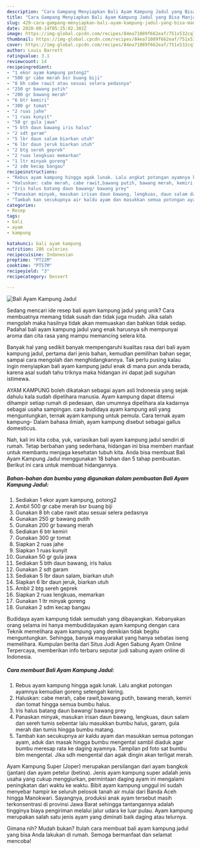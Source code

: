 ```yaml
---
description: "Cara Gampang Menyiapkan Bali Ayam Kampung Jadul yang Bisa Manjain Lidah"
title: "Cara Gampang Menyiapkan Bali Ayam Kampung Jadul yang Bisa Manjain Lidah"
slug: 429-cara-gampang-menyiapkan-bali-ayam-kampung-jadul-yang-bisa-manjain-lidah
date: 2020-08-14T05:25:02.302Z
image: https://img-global.cpcdn.com/recipes/84ea71089f662eaf/751x532cq70/bali-ayam-kampung-jadul-foto-resep-utama.jpg
thumbnail: https://img-global.cpcdn.com/recipes/84ea71089f662eaf/751x532cq70/bali-ayam-kampung-jadul-foto-resep-utama.jpg
cover: https://img-global.cpcdn.com/recipes/84ea71089f662eaf/751x532cq70/bali-ayam-kampung-jadul-foto-resep-utama.jpg
author: Louis Barrett
ratingvalue: 3.1
reviewcount: 14
recipeingredient:
- "1 ekor ayam kampung potong2"
- "500 gr cabe merah bsr buang biji"
- "8 bh cabe rawit atau sesuai selera pedasnya"
- "250 gr bawang putih"
- "200 gr bawang merah"
- "6 btr kemiri"
- "300 gr tomat"
- "2 ruas jahe"
- "1 ruas kunyit"
- "50 gr gula jawa"
- "5 bth daun bawang iris halus"
- "2 sdt garam"
- "5 lbr daun salam biarkan utuh"
- "6 lbr daun jeruk biarkan utuh"
- "2 btg sereh geprek"
- "2 ruas lengkuas memarkan"
- "1 ltr minyak goreng"
- "2 sdm kecap bangau"
recipeinstructions:
- "Rebus ayam kampung hingga agak lunak. Lalu angkat potongan ayamnya kemudian goreng setengah kering."
- "Haluskan: cabe merah, cabe rawit,bawang putih, bawang merah, kemiri dan tomat hingga semua bumbu halus."
- "Iris halus batang daun bawang/ bawang prey"
- "Panaskan minyak, masukan irisan daun bawang, lengkuas, daun salam dan sereh tumis sebentar lalu masukkan bumbu halus, garam, gula merah dan tumis hingga bumbu matang."
- "Tambah kan secukupnya air kaldu ayam dan masukkan semua potongan ayam, aduk dan masak hingga bumbu mengental sambil diaduk agar bumbu meresap rata ke daging ayamnya. Tampilan pd foto sat bumbu blm mengental. Jika sdh mengental dan agak dingin akan terligat merah."
categories:
- Resep
tags:
- bali
- ayam
- kampung

katakunci: bali ayam kampung 
nutrition: 286 calories
recipecuisine: Indonesian
preptime: "PT22M"
cooktime: "PT57M"
recipeyield: "3"
recipecategory: Dessert

---
```



![Bali Ayam Kampung Jadul](https://img-global.cpcdn.com/recipes/84ea71089f662eaf/751x532cq70/bali-ayam-kampung-jadul-foto-resep-utama.jpg)

Sedang mencari ide resep bali ayam kampung jadul yang unik? Cara membuatnya memang tidak susah dan tidak juga mudah. Jika salah mengolah maka hasilnya tidak akan memuaskan dan bahkan tidak sedap. Padahal bali ayam kampung jadul yang enak harusnya sih mempunyai aroma dan cita rasa yang mampu memancing selera kita.

Banyak hal yang sedikit banyak mempengaruhi kualitas rasa dari bali ayam kampung jadul, pertama dari jenis bahan, kemudian pemilihan bahan segar, sampai cara mengolah dan menghidangkannya. Tak perlu pusing kalau ingin menyiapkan bali ayam kampung jadul enak di mana pun anda berada, karena asal sudah tahu triknya maka hidangan ini dapat jadi suguhan istimewa.

AYAM KAMPUNG boleh dikatakan sebagai ayam asli Indonesia yang sejak dahulu kala sudah dipelihara manusia. Ayam kampung dapat ditemui dihampir setiap rumah di pedesaan, dan umumnya dipelihara ala kadarnya sebagai usaha sampingan. cara budidaya ayam kampung asli yang menguntungkan, ternak ayam kampung untuk pemula. Cara ternak ayam kampung- Dalam bahasa ilmiah, ayam kampung disebut sebagai gallus domesticus.


Nah, kali ini kita coba, yuk, variasikan bali ayam kampung jadul sendiri di rumah. Tetap berbahan yang sederhana, hidangan ini bisa memberi manfaat untuk membantu menjaga kesehatan tubuh kita. Anda bisa membuat Bali Ayam Kampung Jadul menggunakan 18 bahan dan 5 tahap pembuatan. Berikut ini cara untuk membuat hidangannya.

<!--inarticleads1-->

##### Bahan-bahan dan bumbu yang digunakan dalam pembuatan Bali Ayam Kampung Jadul:

1. Sediakan 1 ekor ayam kampung, potong2
1. Ambil 500 gr cabe merah bsr buang biji
1. Gunakan 8 bh cabe rawit atau sesuai selera pedasnya
1. Gunakan 250 gr bawang putih
1. Gunakan 200 gr bawang merah
1. Sediakan 6 btr kemiri
1. Gunakan 300 gr tomat
1. Siapkan 2 ruas jahe
1. Siapkan 1 ruas kunyit
1. Gunakan 50 gr gula jawa
1. Sediakan 5 bth daun bawang, iris halus
1. Gunakan 2 sdt garam
1. Sediakan 5 lbr daun salam, biarkan utuh
1. Siapkan 6 lbr daun jeruk, biarkan utuh
1. Ambil 2 btg sereh geprek
1. Siapkan 2 ruas lengkuas, memarkan
1. Gunakan 1 ltr minyak goreng
1. Gunakan 2 sdm kecap bangau


Budidaya ayam kampung tidak semudah yang dibayangkan. Kebanyakan orang selama ini hanya membudidayakan ayam kampung dengan cara Teknik memelihara ayam kampung yang demikian tidak begitu menguntungkan. Sehingga, banyak masyarakat yang hanya sebatas iseng memelihara. Kumpulan berita dari Situs Judi Agen Sabung Ayam Online Terpercaya, memberikan info terbaru seputar judi sabung ayam online di Indonesia. 

<!--inarticleads2-->

##### Cara membuat Bali Ayam Kampung Jadul:

1. Rebus ayam kampung hingga agak lunak. Lalu angkat potongan ayamnya kemudian goreng setengah kering.
1. Haluskan: cabe merah, cabe rawit,bawang putih, bawang merah, kemiri dan tomat hingga semua bumbu halus.
1. Iris halus batang daun bawang/ bawang prey
1. Panaskan minyak, masukan irisan daun bawang, lengkuas, daun salam dan sereh tumis sebentar lalu masukkan bumbu halus, garam, gula merah dan tumis hingga bumbu matang.
1. Tambah kan secukupnya air kaldu ayam dan masukkan semua potongan ayam, aduk dan masak hingga bumbu mengental sambil diaduk agar bumbu meresap rata ke daging ayamnya. Tampilan pd foto sat bumbu blm mengental. Jika sdh mengental dan agak dingin akan terligat merah.


Ayam Kampung Super (Joper) merupakan persilangan dari ayam bangkok (jantan) dan ayam petelur (betina). Jenis ayam kampung super adalah jenis usaha yang cukup menggiurkan, permintaan daging ayam ini mengalami peningkatan dari waktu ke waktu. Bibit ayam kampung unggul ini sudah menyebar hampir ke seluruh pelosok tanah air mulai dari Banda Aceh hingga Manokwari. Sayangnya, produksi anak ayam tersebut masih terkonsentrasi di provinsi Jawa Barat sehingga tantangannya adalah tingginya biaya pengiriman melalui jalur udara ke luar pulau. Ayam kampung merupakan salah satu jenis ayam yang diminati baik daging atau telurnya. 

Gimana nih? Mudah bukan? Itulah cara membuat bali ayam kampung jadul yang bisa Anda lakukan di rumah. Semoga bermanfaat dan selamat mencoba!
